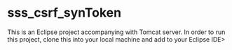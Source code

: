 # sss_csrf_synToken

This is an Eclipse project accompanying with Tomcat server. In order to run this project, clone this into your local machine and add to your Eclipse IDE>

